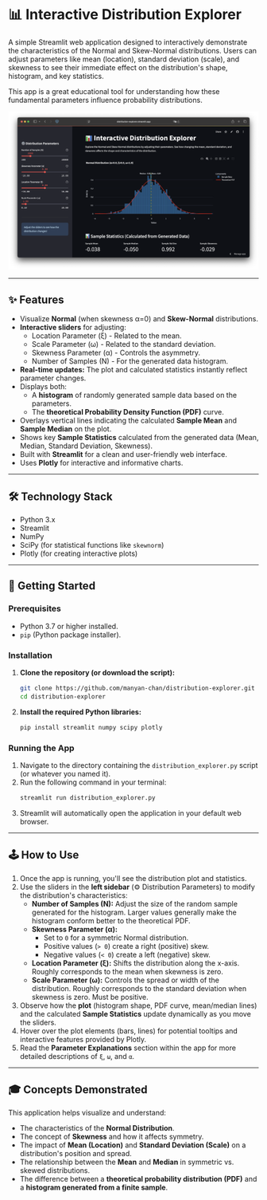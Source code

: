 # 📊 Interactive Distribution Explorer

A simple Streamlit web application designed to interactively demonstrate the characteristics of the Normal and Skew-Normal distributions. Users can adjust parameters like mean (location), standard deviation (scale), and skewness to see their immediate effect on the distribution's shape, histogram, and key statistics.

This app is a great educational tool for understanding how these fundamental parameters influence probability distributions.

![screenshot](screenshot.png)

---

## ✨ Features

*   Visualize **Normal** (when skewness α=0) and **Skew-Normal** distributions.
*   **Interactive sliders** for adjusting:
    *   Location Parameter (ξ) - Related to the mean.
    *   Scale Parameter (ω) - Related to the standard deviation.
    *   Skewness Parameter (α) - Controls the asymmetry.
    *   Number of Samples (N) - For the generated data histogram.
*   **Real-time updates:** The plot and calculated statistics instantly reflect parameter changes.
*   Displays both:
    *   A **histogram** of randomly generated sample data based on the parameters.
    *   The **theoretical Probability Density Function (PDF)** curve.
*   Overlays vertical lines indicating the calculated **Sample Mean** and **Sample Median** on the plot.
*   Shows key **Sample Statistics** calculated from the generated data (Mean, Median, Standard Deviation, Skewness).
*   Built with **Streamlit** for a clean and user-friendly web interface.
*   Uses **Plotly** for interactive and informative charts.

---

## 🛠️ Technology Stack

*   Python 3.x
*   Streamlit
*   NumPy
*   SciPy (for statistical functions like `skewnorm`)
*   Plotly (for creating interactive plots)

---

## 🚀 Getting Started

### Prerequisites

*   Python 3.7 or higher installed.
*   `pip` (Python package installer).

### Installation

1.  **Clone the repository (or download the script):**
    ```bash
    git clone https://github.com/manyan-chan/distribution-explorer.git
    cd distribution-explorer
    ```

2.  **Install the required Python libraries:**
    ```bash
    pip install streamlit numpy scipy plotly
    ```

### Running the App

1.  Navigate to the directory containing the `distribution_explorer.py` script (or whatever you named it).
2.  Run the following command in your terminal:
    ```bash
    streamlit run distribution_explorer.py
    ```
3.  Streamlit will automatically open the application in your default web browser.

---

## 🕹️ How to Use

1.  Once the app is running, you'll see the distribution plot and statistics.
2.  Use the sliders in the **left sidebar** (⚙️ Distribution Parameters) to modify the distribution's characteristics:
    *   **Number of Samples (N):** Adjust the size of the random sample generated for the histogram. Larger values generally make the histogram conform better to the theoretical PDF.
    *   **Skewness Parameter (α):**
        *   Set to `0` for a symmetric Normal distribution.
        *   Positive values (`> 0`) create a right (positive) skew.
        *   Negative values (`< 0`) create a left (negative) skew.
    *   **Location Parameter (ξ):** Shifts the distribution along the x-axis. Roughly corresponds to the mean when skewness is zero.
    *   **Scale Parameter (ω):** Controls the spread or width of the distribution. Roughly corresponds to the standard deviation when skewness is zero. Must be positive.
3.  Observe how the **plot** (histogram shape, PDF curve, mean/median lines) and the calculated **Sample Statistics** update dynamically as you move the sliders.
4.  Hover over the plot elements (bars, lines) for potential tooltips and interactive features provided by Plotly.
5.  Read the **Parameter Explanations** section within the app for more detailed descriptions of `ξ`, `ω`, and `α`.

---

## 🎓 Concepts Demonstrated

This application helps visualize and understand:

*   The characteristics of the **Normal Distribution**.
*   The concept of **Skewness** and how it affects symmetry.
*   The impact of **Mean (Location)** and **Standard Deviation (Scale)** on a distribution's position and spread.
*   The relationship between the **Mean** and **Median** in symmetric vs. skewed distributions.
*   The difference between a **theoretical probability distribution (PDF)** and a **histogram generated from a finite sample**.
